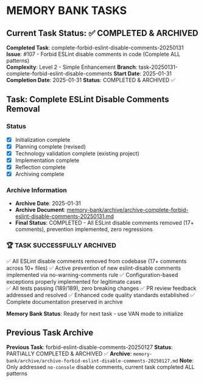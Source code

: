 # MEMORY BANK TASKS

## Current Task Status: ✅ COMPLETED & ARCHIVED

**Completed Task**: complete-forbid-eslint-disable-comments-20250131
**Issue**: #107 - Forbid ESLint disable comments in code (Complete ALL patterns)  
**Complexity**: Level 2 - Simple Enhancement
**Branch**: task-20250131-complete-forbid-eslint-disable-comments
**Start Date**: 2025-01-31
**Completion Date**: 2025-01-31
**Status**: COMPLETED & ARCHIVED ✅

## Task: Complete ESLint Disable Comments Removal

### Status

- [x] Initialization complete
- [x] Planning complete (revised)
- [x] Technology validation complete (existing project)
- [x] Implementation complete
- [x] Reflection complete
- [x] Archiving complete

### Archive Information

- **Archive Date**: 2025-01-31
- **Archive Document**: [memory-bank/archive/archive-complete-forbid-eslint-disable-comments-20250131.md](./archive/archive-complete-forbid-eslint-disable-comments-20250131.md)
- **Final Status**: COMPLETED - All ESLint disable comments removed (17+ comments), prevention implemented, zero regressions

### 🏆 TASK SUCCESSFULLY ARCHIVED

✅ All ESLint disable comments removed from codebase (17+ comments across 10+ files)
✅ Active prevention of new eslint-disable comments implemented via no-warning-comments rule
✅ Configuration-based exceptions properly implemented for legitimate cases  
✅ All tests passing (189/189), zero breaking changes
✅ PR review feedback addressed and resolved
✅ Enhanced code quality standards established
✅ Complete documentation preserved in archive

**Memory Bank Status**: Ready for next task - use VAN mode to initialize

## Previous Task Archive

**Previous Task**: forbid-eslint-disable-comments-20250127
**Status**: PARTIALLY COMPLETED & ARCHIVED ✅
**Archive**: `memory-bank/archive/archive-forbid-eslint-disable-comments-20250127.md`
**Note**: Only addressed `no-console` disable comments, current task completed ALL patterns
